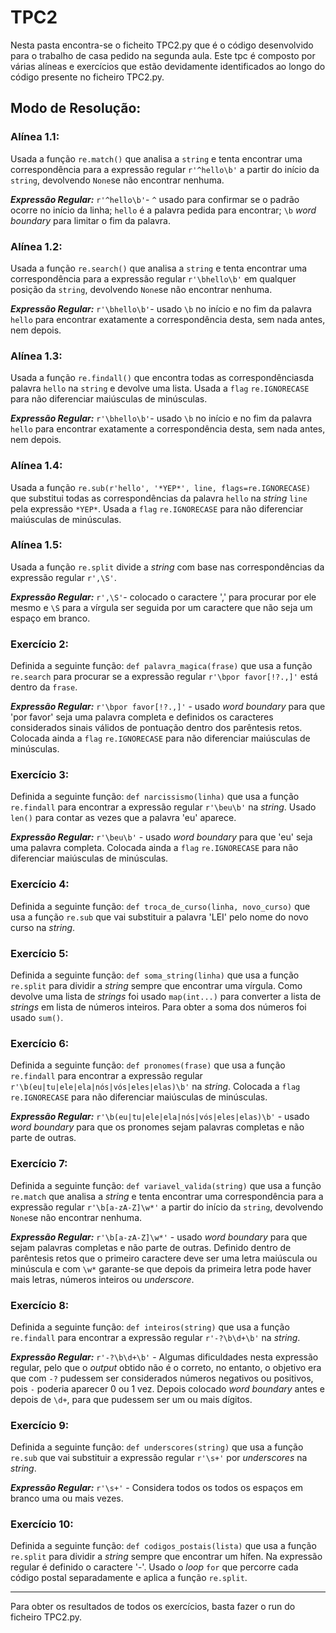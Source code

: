# TPC2

Nesta pasta encontra-se o ficheito TPC2.py que é o código desenvolvido para o trabalho de casa pedido na segunda aula. 
Este tpc é composto por várias alíneas e exercícios que estão devidamente identificados ao longo do código presente no ficheiro TPC2.py.

## Modo de Resolução:
### Alínea 1.1: 
Usada a função ```re.match()``` que analisa a ```string``` e tenta encontrar uma correspondência para a expressão regular ```r'^hello\b'``` a partir do início da ```string```, devolvendo ```None```se não encontrar nenhuma. 

***Expressão Regular:*** ```r'^hello\b'```- ```^``` usado para confirmar se o padrão ocorre no início da linha; ```hello``` é a palavra pedida para encontrar; ```\b``` *word boundary* para limitar o fim da palavra. 


### Alínea 1.2: 
Usada a função ```re.search()``` que analisa a ```string``` e tenta encontrar uma correspondência para a expressão regular ```r'\bhello\b'``` em qualquer posição da ```string```, devolvendo ```None```se não encontrar nenhuma. 

***Expressão Regular:*** ```r'\bhello\b'```- usado ```\b``` no início e no fim da palavra ```hello``` para encontrar exatamente a correspondência desta, sem nada antes, nem depois.


### Alínea 1.3: 
Usada a função ```re.findall()``` que encontra todas as correspondênciasda palavra ```hello``` na ```string``` e devolve uma lista. Usada a ```flag``` ```re.IGNORECASE``` para não diferenciar maiúsculas de minúsculas.

***Expressão Regular:*** ```r'\bhello\b'```- usado ```\b``` no início e no fim da palavra ```hello``` para encontrar exatamente a correspondência desta, sem nada antes, nem depois.


### Alínea 1.4: 
Usada a função ```re.sub(r'hello', '*YEP*', line, flags=re.IGNORECASE)``` que substitui todas as correspondências da palavra ```hello``` na *string* ```line``` pela expressão ```*YEP*```. Usada a ```flag``` ```re.IGNORECASE``` para não diferenciar maiúsculas de minúsculas.


### Alínea 1.5: 
Usada a função ```re.split``` divide a *string* com base nas correspondências da expressão regular ```r',\S'```.

***Expressão Regular:*** ```r',\S'```- colocado o caractere ',' para procurar por ele mesmo e ```\S``` para a vírgula ser seguida por um caractere que não seja um espaço em branco.


### Exercício 2: 
Definida a seguinte função: ```def palavra_magica(frase)``` que usa a função ```re.search``` para procurar se a expressão regular ```r'\bpor favor[!?.,]'``` está dentro da ```frase```.

***Expressão Regular:*** ```r'\bpor favor[!?.,]'``` - usado *word boundary* para que 'por favor' seja uma palavra completa e definidos os caracteres considerados sinais válidos de pontuação dentro dos parêntesis retos. Colocada ainda a ```flag``` ```re.IGNORECASE``` para não diferenciar maiúsculas de minúsculas.


### Exercício 3: 
Definida a seguinte função: ```def narcissismo(linha)``` que usa a função ```re.findall``` para encontrar a expressão regular ```r'\beu\b'``` na *string*. Usado ```len()``` para contar as vezes que a palavra 'eu' aparece.

***Expressão Regular:*** ```r'\beu\b'``` - usado *word boundary* para que 'eu' seja uma palavra completa. Colocada ainda a ```flag``` ```re.IGNORECASE``` para não diferenciar maiúsculas de minúsculas.


### Exercício 4: 
Definida a seguinte função: ```def troca_de_curso(linha, novo_curso)``` que usa a função ```re.sub``` que vai substituir a palavra 'LEI' pelo nome do novo curso  na *string*.


### Exercício 5: 
Definida a seguinte função: ```def soma_string(linha)``` que usa a função ```re.split``` para dividir a *string* sempre que encontrar uma vírgula. Como devolve uma lista de *strings* foi usado ```map(int...)``` para converter a lista de *strings* em lista de números inteiros. Para obter a soma dos números foi usado ```sum()```.


### Exercício 6: 
Definida a seguinte função: ```def pronomes(frase)``` que usa a função ```re.findall``` para encontrar a expressão regular ```r'\b(eu|tu|ele|ela|nós|vós|eles|elas)\b'``` na *string*. Colocada a ```flag``` ```re.IGNORECASE``` para não diferenciar maiúsculas de minúsculas.

***Expressão Regular:*** ```r'\b(eu|tu|ele|ela|nós|vós|eles|elas)\b'``` - usado *word boundary* para que os pronomes sejam palavras completas e não parte de outras. 


### Exercício 7: 
Definida a seguinte função: ```def variavel_valida(string)``` que usa a função ```re.match``` que analisa a *string* e tenta encontrar uma correspondência para a expressão regular ```r'\b[a-zA-Z]\w*'``` a partir do início da ```string```, devolvendo ```None```se não encontrar nenhuma. 

***Expressão Regular:*** ```r'\b[a-zA-Z]\w*'``` - usado *word boundary* para que sejam palavras completas e não parte de outras. Definido dentro de parêntesis retos que o primeiro caractere deve ser uma letra maiúscula ou minúscula e com ```\w*``` garante-se que depois da primeira letra pode haver mais letras, números inteiros ou *underscore*.


### Exercício 8: 
Definida a seguinte função: ```def inteiros(string)``` que usa a função ```re.findall``` para encontrar a expressão regular ```r'-?\b\d+\b'``` na *string*.

***Expressão Regular:*** ```r'-?\b\d+\b'``` - Algumas dificuldades nesta expressão regular, pelo que o *output* obtido não é o correto, no entanto, o objetivo era que com ```-?``` pudessem ser considerados números negativos ou positivos, pois ```-``` poderia aparecer 0 ou 1 vez. Depois colocado *word boundary* antes e depois de ```\d+```, para que pudessem ser um ou mais dígitos.


### Exercício 9: 
Definida a seguinte função: ```def underscores(string)``` que usa a função ```re.sub``` que vai substituir a expressão regular ```r'\s+'``` por *underscores* na *string*.

***Expressão Regular:*** ```r'\s+'``` - Considera todos os todos os espaços em branco uma ou mais vezes. 


### Exercício 10: 
Definida a seguinte função: ```def codigos_postais(lista)``` que usa a função ```re.split``` para dividir a *string* sempre que encontrar um hífen. Na expressão regular é definido o caractere '-'. Usado o *loop* ```for``` que percorre cada código postal separadamente e aplica a função ```re.split```.


---------------------------------------------------

Para obter os resultados de todos os exercícios, basta fazer o run do ficheiro TPC2.py.

